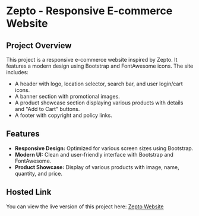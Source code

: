 # Zepto - Responsive E-commerce Website

## Project Overview

This project is a responsive e-commerce website inspired by Zepto. It features a modern design using Bootstrap and FontAwesome icons. The site includes:

- A header with logo, location selector, search bar, and user login/cart icons.
- A banner section with promotional images.
- A product showcase section displaying various products with details and "Add to Cart" buttons.
- A footer with copyright and policy links.

## Features

- **Responsive Design:** Optimized for various screen sizes using Bootstrap.
- **Modern UI:** Clean and user-friendly interface with Bootstrap and FontAwesome.
- **Product Showcase:** Display of various products with image, name, quantity, and price.

## Hosted Link

You can view the live version of this project here: [Zepto Website](https://your-hosted-link.com)

